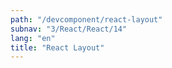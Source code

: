 ```yaml
---
path: "/devcomponent/react-layout"
subnav: "3/React/React/14"
lang: "en"
title: "React Layout"
---
```

